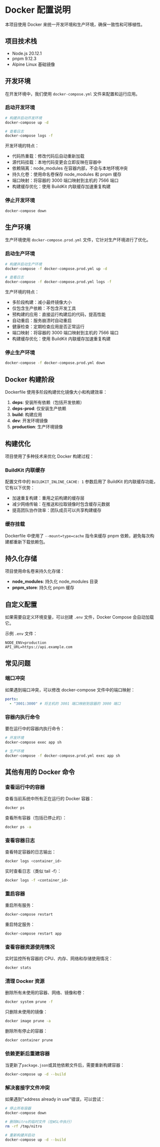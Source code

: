 # Docker 配置说明

本项目使用 Docker 来统一开发环境和生产环境，确保一致性和可移植性。

## 项目技术栈

- Node.js 20.12.1
- pnpm 9.12.3
- Alpine Linux 基础镜像

## 开发环境

在开发环境中，我们使用 `docker-compose.yml` 文件来配置和运行应用。

### 启动开发环境

```bash
# 构建并启动开发环境
docker-compose up -d

# 查看日志
docker-compose logs -f
```

开发环境的特点：

- 代码热重载：修改代码后自动重新加载
- 源代码挂载：本地代码变更会立即反映在容器中
- 依赖隔离：node_modules 在容器内部，不会与本地环境冲突
- 持久化卷：使用命名卷保存 node_modules 和 pnpm 缓存
- 端口映射：将容器的 3000 端口映射到主机的 7566 端口
- 构建缓存优化：使用 BuildKit 内联缓存加速重复构建

### 停止开发环境

```bash
docker-compose down
```

## 生产环境

生产环境使用 `docker-compose.prod.yml` 文件，它针对生产环境进行了优化。

### 启动生产环境

```bash
# 构建并启动生产环境
docker-compose -f docker-compose.prod.yml up -d

# 查看日志
docker-compose -f docker-compose.prod.yml logs -f
```

生产环境的特点：

- 多阶段构建：减小最终镜像大小
- 仅包含生产依赖：不包含开发工具
- 预构建的应用：直接运行构建后的代码，提高性能
- 自动重启：服务崩溃时自动重启
- 健康检查：定期检查应用是否正常运行
- 端口映射：将容器的 3000 端口映射到主机的 7566 端口
- 构建缓存优化：使用 BuildKit 内联缓存加速重复构建

### 停止生产环境

```bash
docker-compose -f docker-compose.prod.yml down
```

## Docker 构建阶段

Dockerfile 使用多阶段构建优化镜像大小和构建效率：

1. **deps**: 安装所有依赖（包括开发依赖）
2. **deps-prod**: 仅安装生产依赖
3. **build**: 构建应用
4. **dev**: 开发环境镜像
5. **production**: 生产环境镜像

## 构建优化

项目使用了多种技术来优化 Docker 构建过程：

### BuildKit 内联缓存

配置文件中的 `BUILDKIT_INLINE_CACHE: 1` 参数启用了 BuildKit 的内联缓存功能，它有以下优势：

- 加速重复构建：重用之前构建的缓存层
- 减少网络传输：在推送和拉取镜像时包含缓存元数据
- 提高团队协作效率：团队成员可以共享构建缓存

### 缓存挂载

Dockerfile 中使用了 `--mount=type=cache` 指令来缓存 pnpm 依赖，避免每次构建都重新下载依赖包。

## 持久化存储

项目使用命名卷来持久化存储：

- **node_modules**: 持久化 node_modules 目录
- **pnpm_store**: 持久化 pnpm 缓存

## 自定义配置

如果需要自定义环境变量，可以创建 `.env` 文件，Docker Compose 会自动加载它。

示例 `.env` 文件：

```
NODE_ENV=production
API_URL=https://api.example.com
```

## 常见问题

### 端口冲突

如果遇到端口冲突，可以修改 docker-compose 文件中的端口映射：

```yaml
ports:
  - "3001:3000" # 将主机的 3001 端口映射到容器的 3000 端口
```

### 容器内执行命令

要在运行中的容器内执行命令：

```bash
# 开发环境
docker-compose exec app sh

# 生产环境
docker-compose -f docker-compose.prod.yml exec app sh
```

## 其他有用的 Docker 命令

### 查看运行中的容器

查看当前系统中所有正在运行的 Docker 容器：

```bash
docker ps
```

查看所有容器（包括已停止的）：

```bash
docker ps -a
```

### 查看容器日志

查看特定容器的日志输出：

```bash
docker logs <container_id>
```

实时查看日志（类似 tail -f）：

```bash
docker logs -f <container_id>
```

### 重启容器

重启所有服务：

```bash
docker-compose restart
```

重启特定服务：

```bash
docker-compose restart app
```

### 查看容器资源使用情况

实时监控所有容器的 CPU、内存、网络和存储使用情况：

```bash
docker stats
```

### 清理 Docker 资源

删除所有未使用的容器、网络、镜像和卷：

```bash
docker system prune -f
```

只删除未使用的镜像：

```bash
docker image prune -a
```

删除所有停止的容器：

```bash
docker container prune
```

### 依赖更新后重建容器

当更新了`package.json`或其他依赖文件后，需要重新构建容器：

```bash
docker-compose up -d --build
```

### 解决套接字文件冲突

如果遇到"address already in use"错误，可以尝试：

```bash
# 停止所有容器
docker-compose down

# 删除Nitro的临时文件（在WSL中执行）
rm -rf /tmp/nitro

# 重新构建并启动
docker-compose up -d --build
```
